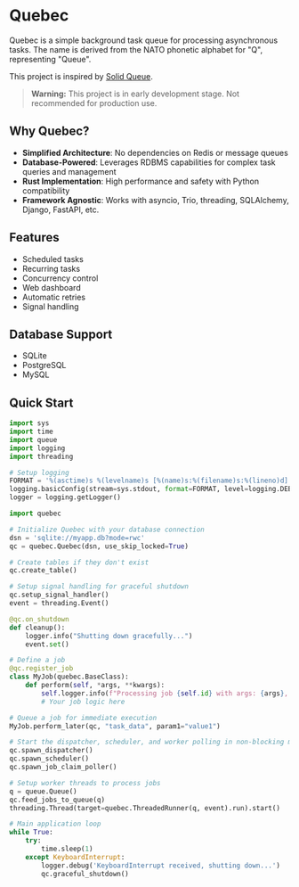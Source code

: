 # Quebec

Quebec is a simple background task queue for processing asynchronous tasks. The name is derived from the NATO phonetic alphabet for "Q", representing "Queue".

This project is inspired by [Solid Queue](https://github.com/rails/solid_queue).

> **Warning:** This project is in early development stage. Not recommended for production use.

## Why Quebec?

- **Simplified Architecture**: No dependencies on Redis or message queues
- **Database-Powered**: Leverages RDBMS capabilities for complex task queries and management
- **Rust Implementation**: High performance and safety with Python compatibility
- **Framework Agnostic**: Works with asyncio, Trio, threading, SQLAlchemy, Django, FastAPI, etc.

## Features

- Scheduled tasks
- Recurring tasks
- Concurrency control
- Web dashboard
- Automatic retries
- Signal handling

## Database Support

- SQLite
- PostgreSQL
- MySQL

## Quick Start

```python
import sys
import time
import queue
import logging
import threading

# Setup logging
FORMAT = '%(asctime)s %(levelname)s [%(name)s:%(filename)s:%(lineno)d]: %(message)s'
logging.basicConfig(stream=sys.stdout, format=FORMAT, level=logging.DEBUG)
logger = logging.getLogger()

import quebec

# Initialize Quebec with your database connection
dsn = 'sqlite://myapp.db?mode=rwc'
qc = quebec.Quebec(dsn, use_skip_locked=True)

# Create tables if they don't exist
qc.create_table()

# Setup signal handling for graceful shutdown
qc.setup_signal_handler()
event = threading.Event()

@qc.on_shutdown
def cleanup():
    logger.info("Shutting down gracefully...")
    event.set()

# Define a job
@qc.register_job
class MyJob(quebec.BaseClass):
    def perform(self, *args, **kwargs):
        self.logger.info(f"Processing job {self.id} with args: {args}, kwargs: {kwargs}")
        # Your job logic here

# Queue a job for immediate execution
MyJob.perform_later(qc, "task_data", param1="value1")

# Start the dispatcher, scheduler, and worker polling in non-blocking mode
qc.spawn_dispatcher()
qc.spawn_scheduler()
qc.spawn_job_claim_poller()

# Setup worker threads to process jobs
q = queue.Queue()
qc.feed_jobs_to_queue(q)
threading.Thread(target=quebec.ThreadedRunner(q, event).run).start()

# Main application loop
while True:
    try:
        time.sleep(1)
    except KeyboardInterrupt:
        logger.debug('KeyboardInterrupt received, shutting down...')
        qc.graceful_shutdown()
```
